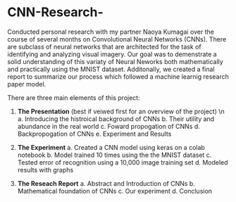 # CNN-Research-

Conducted personal research with my partner Naoya Kumagai over the course of several months on Convolutional Neural Networks (CNNs). There are subclass of neural networks that are architected for the task of identifying and analyzing visual imagery. Our goal was to demenstrate a solid understanding of this variaty of Neural Neworks both mathematically and practically using the MNIST dataset. Additonally, we created a final report to summarize our process which followed a machine learnig research paper model.

There are three main elements of this project: 

1. **The Presentation** (best if veiwed first for an overview of the project) \n
  a. Introducing the histroical background of CNNs
  b. Their utility and abundance in the real world
  c. Foward propogation of CNNs
  d. Backpropogation of CNNs
  e. Experiment and Results
  
2. **The Experiment**
  a. Created a CNN model using keras on a colab notebook
  b. Model trained 10 times using the the MNIST dataset 
  c. Tested error of recognition using a 10,000 image training set
  d. Modeled results with graphs
  
3. **The Reseach Report**
  a. Abstract and Introduction of CNNs
  b. Mathematical foundation of CNNs
  c. Our experiment
  d. Conclusion
 
